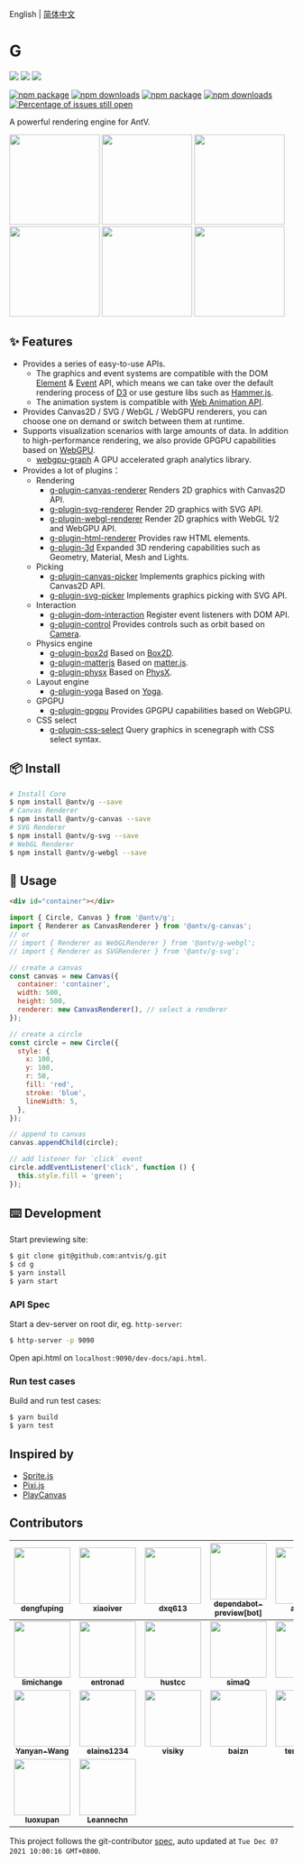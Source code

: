 English | [简体中文](./README-zh_CN.md)

# G

[![](https://img.shields.io/travis/antvis/g.svg)](https://travis-ci.org/antvis/g) ![](https://img.shields.io/badge/language-javascript-red.svg) ![](https://img.shields.io/badge/license-MIT-000000.svg)

[![npm package](https://img.shields.io/npm/v/@antv/g-canvas.svg)](https://www.npmjs.com/package/@antv/g-canvas) [![npm downloads](http://img.shields.io/npm/dm/@antv/g-canvas.svg)](https://npmjs.org/package/@antv/g-canvas) [![npm package](https://img.shields.io/npm/v/@antv/g-svg.svg)](https://www.npmjs.com/package/@antv/g-svg) [![npm downloads](http://img.shields.io/npm/dm/@antv/g-svg.svg)](https://npmjs.org/package/@antv/g-svg) [![Percentage of issues still open](http://isitmaintained.com/badge/open/antvis/g.svg)](http://isitmaintained.com/project/antvis/g 'Percentage of issues still open')

A powerful rendering engine for AntV.

<p>
  <a href="https://g-next.antv.vision/en/examples/ecosystem#d3-force-directed-graph"><img height="160" src="https://gw.alipayobjects.com/mdn/rms_6ae20b/afts/img/A*PovRRJtsBMIAAAAAAAAAAAAAARQnAQ" /></a>
<a href="https://g-next.antv.vision/en/examples/ecosystem#d3-barchart"><img height="160" src="https://gw.alipayobjects.com/mdn/rms_6ae20b/afts/img/A*h6vDS6eRVFoAAAAAAAAAAAAAARQnAQ" /></a>
<a href="https://g-next.antv.vision/en/examples/ecosystem#d3-barchart"><img height="160" src="https://gw.alipayobjects.com/mdn/rms_6ae20b/afts/img/A*IH1fSJN9fsMAAAAAAAAAAAAAARQnAQ" /></a>
<a href="https://g-next.antv.vision/en/examples/plugins#box2dt"><img height="160" src="https://gw.alipayobjects.com/mdn/rms_6ae20b/afts/img/A*Qw5OQLGQy_4AAAAAAAAAAAAAARQnAQ" /></a>
<a href="https://g-next.antv.vision/en/examples/3d#sphere"><img height="160" src="https://gw.alipayobjects.com/mdn/rms_6ae20b/afts/img/A*bsj2S4upLBgAAAAAAAAAAAAAARQnAQ" /></a>
<a href="https://g-next.antv.vision/en/examples/3d#force-3d"><img height="160" src="https://gw.alipayobjects.com/mdn/rms_6ae20b/afts/img/A*3XFxQKWOeKoAAAAAAAAAAAAAARQnAQ" /></a>

</p>

## ✨ Features

- Provides a series of easy-to-use APIs.
  - The graphics and event systems are compatible with the DOM [Element](https://developer.mozilla.org/en-US/docs/Web/API/Element) & [Event](https://developer.mozilla.org/en-US/docs/Web/API/Event) API, which means we can take over the default rendering process of [D3](https://github.com/d3/d3) or use gesture libs such as [Hammer.js](http://hammerjs.github.io/).
  - The animation system is compatible with [Web Animation API](https://developer.mozilla.org/en-US/docs/Web/API/Web_Animations_API).
- Provides Canvas2D / SVG / WebGL / WebGPU renderers, you can choose one on demand or switch between them at runtime.
- Supports visualization scenarios with large amounts of data. In addition to high-performance rendering, we also provide GPGPU capabilities based on [WebGPU](https://www.w3.org/TR/webgpu/).
  - [webgpu-graph](https://g-next.antv.vision/zh/docs/api/gpgpu/webgpu-graph) A GPU accelerated graph analytics library.
- Provides a lot of plugins：
  - Rendering
    - [g-plugin-canvas-renderer](https://g-next.antv.vision/en/docs/plugins/canvas-renderer) Renders 2D graphics with Canvas2D API.
    - [g-plugin-svg-renderer](https://g-next.antv.vision/en/docs/plugins/svg-renderer) Render 2D graphics with SVG API.
    - [g-plugin-webgl-renderer](https://g-next.antv.vision/en/docs/plugins/webgl-renderer) Render 2D graphics with WebGL 1/2 and WebGPU API.
    - [g-plugin-html-renderer](https://g-next.antv.vision/en/docs/plugins/html-renderer) Provides raw HTML elements.
    - [g-plugin-3d](https://g-next.antv.vision/en/docs/plugins/3d) Expanded 3D rendering capabilities such as Geometry, Material, Mesh and Lights.
  - Picking
    - [g-plugin-canvas-picker](https://g-next.antv.vision/en/docs/plugins/canvas-picker) Implements graphics picking with Canvas2D API.
    - [g-plugin-svg-picker](https://g-next.antv.vision/en/docs/plugins/svg-picker) Implements graphics picking with SVG API.
  - Interaction
    - [g-plugin-dom-interaction](https://g-next.antv.vision/en/docs/plugins/dom-interaction) Register event listeners with DOM API.
    - [g-plugin-control](https://g-next.antv.vision/en/docs/plugins/control) Provides controls such as orbit based on [Camera](https://g-next.antv.vision/en/docs/api/camera).
  - Physics engine
    - [g-plugin-box2d](https://g-next.antv.vision/en/docs/plugins/box2d) Based on [Box2D](https://box2d.org/).
    - [g-plugin-matterjs](https://g-next.antv.vision/en/docs/plugins/matterjs) Based on [matter.js](https://brm.io/matter-js/).
    - [g-plugin-physx](https://g-next.antv.vision/en/docs/plugins/physx) Based on [PhysX](https://github.com/ashconnell/physx-js).
  - Layout engine
    - [g-plugin-yoga](https://g-next.antv.vision/en/docs/plugins/yoga) Based on [Yoga](https://yogalayout.com/).
  - GPGPU
    - [g-plugin-gpgpu](https://g-next.antv.vision/en/docs/plugins/gpgpu) Provides GPGPU capabilities based on WebGPU.
  - CSS select
    - [g-plugin-css-select](https://g-next.antv.vision/en/docs/plugins/css-select) Query graphics in scenegraph with CSS select syntax.

## 📦 Install

```bash
# Install Core
$ npm install @antv/g --save
# Canvas Renderer
$ npm install @antv/g-canvas --save
# SVG Renderer
$ npm install @antv/g-svg --save
# WebGL Renderer
$ npm install @antv/g-webgl --save
```

## 🔨 Usage

```html
<div id="container"></div>
```

```js
import { Circle, Canvas } from '@antv/g';
import { Renderer as CanvasRenderer } from '@antv/g-canvas';
// or
// import { Renderer as WebGLRenderer } from '@antv/g-webgl';
// import { Renderer as SVGRenderer } from '@antv/g-svg';

// create a canvas
const canvas = new Canvas({
  container: 'container',
  width: 500,
  height: 500,
  renderer: new CanvasRenderer(), // select a renderer
});

// create a circle
const circle = new Circle({
  style: {
    x: 100,
    y: 100,
    r: 50,
    fill: 'red',
    stroke: 'blue',
    lineWidth: 5,
  },
});

// append to canvas
canvas.appendChild(circle);

// add listener for `click` event
circle.addEventListener('click', function () {
  this.style.fill = 'green';
});
```

## ⌨️ Development

Start previewing site:

```bash
$ git clone git@github.com:antvis/g.git
$ cd g
$ yarn install
$ yarn start
```

### API Spec

Start a dev-server on root dir, eg. `http-server`:

```bash
$ http-server -p 9090
```

Open api.html on `localhost:9090/dev-docs/api.html`.

### Run test cases

Build and run test cases:

```bash
$ yarn build
$ yarn test
```

## Inspired by

- [Sprite.js](https://github.com/spritejs/spritejs)
- [Pixi.js](https://pixijs.com/)
- [PlayCanvas](https://playcanvas.com/)

<!-- GITCONTRIBUTOR_START -->

## Contributors

| [<img src="https://avatars.githubusercontent.com/u/14918822?v=4" width="100px;"/><br/><sub><b>dengfuping</b></sub>](https://github.com/dengfuping)<br/> | [<img src="https://avatars.githubusercontent.com/u/3608471?v=4" width="100px;"/><br/><sub><b>xiaoiver</b></sub>](https://github.com/xiaoiver)<br/> | [<img src="https://avatars.githubusercontent.com/u/1264678?v=4" width="100px;"/><br/><sub><b>dxq613</b></sub>](https://github.com/dxq613)<br/> | [<img src="https://avatars.githubusercontent.com/in/2141?v=4" width="100px;"/><br/><sub><b>dependabot-preview[bot]</b></sub>](https://github.com/apps/dependabot-preview)<br/> | [<img src="https://avatars.githubusercontent.com/u/507615?v=4" width="100px;"/><br/><sub><b>afc163</b></sub>](https://github.com/afc163)<br/> | [<img src="https://avatars.githubusercontent.com/u/4224253?v=4" width="100px;"/><br/><sub><b>zhanba</b></sub>](https://github.com/zhanba)<br/> |
| :-: | :-: | :-: | :-: | :-: | :-: |
| [<img src="https://avatars.githubusercontent.com/u/1947344?v=4" width="100px;"/><br/><sub><b>limichange</b></sub>](https://github.com/limichange)<br/> | [<img src="https://avatars.githubusercontent.com/u/23075527?v=4" width="100px;"/><br/><sub><b>entronad</b></sub>](https://github.com/entronad)<br/> | [<img src="https://avatars.githubusercontent.com/u/7856674?v=4" width="100px;"/><br/><sub><b>hustcc</b></sub>](https://github.com/hustcc)<br/> | [<img src="https://avatars.githubusercontent.com/u/6628666?v=4" width="100px;"/><br/><sub><b>simaQ</b></sub>](https://github.com/simaQ)<br/> | [<img src="https://avatars.githubusercontent.com/u/1142242?v=4" width="100px;"/><br/><sub><b>zqlu</b></sub>](https://github.com/zqlu)<br/> | [<img src="https://avatars.githubusercontent.com/u/19731097?v=4" width="100px;"/><br/><sub><b>Deturium</b></sub>](https://github.com/Deturium)<br/> |
| [<img src="https://avatars.githubusercontent.com/u/29593318?v=4" width="100px;"/><br/><sub><b>Yanyan-Wang</b></sub>](https://github.com/Yanyan-Wang)<br/> | [<img src="https://avatars.githubusercontent.com/u/8325822?v=4" width="100px;"/><br/><sub><b>elaine1234</b></sub>](https://github.com/elaine1234)<br/> | [<img src="https://avatars.githubusercontent.com/u/15646325?v=4" width="100px;"/><br/><sub><b>visiky</b></sub>](https://github.com/visiky)<br/> | [<img src="https://avatars.githubusercontent.com/u/9443867?v=4" width="100px;"/><br/><sub><b>baizn</b></sub>](https://github.com/baizn)<br/> | [<img src="https://avatars.githubusercontent.com/u/10277628?v=4" width="100px;"/><br/><sub><b>terence55</b></sub>](https://github.com/terence55)<br/> | [<img src="https://avatars.githubusercontent.com/u/2281857?v=4" width="100px;"/><br/><sub><b>budlion</b></sub>](https://github.com/budlion)<br/> |
| [<img src="https://avatars.githubusercontent.com/u/7278711?v=4" width="100px;"/><br/><sub><b>luoxupan</b></sub>](https://github.com/luoxupan)<br/> | [<img src="https://avatars.githubusercontent.com/u/6812138?v=4" width="100px;"/><br/><sub><b>Leannechn</b></sub>](https://github.com/Leannechn)<br/> |

This project follows the git-contributor [spec](https://github.com/xudafeng/git-contributor), auto updated at `Tue Dec 07 2021 10:00:16 GMT+0800`.

<!-- GITCONTRIBUTOR_END -->
